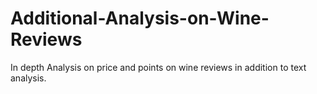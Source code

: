 # Additional-Analysis-on-Wine-Reviews
In depth Analysis on price and points on wine reviews in addition to text analysis.
